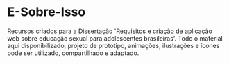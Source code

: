 # E-Sobre-Isso
Recursos criados para a Dissertação 'Requisitos e criação de aplicação web sobre educação sexual para adolescentes brasileiras'. Todo o material aqui disponibilizado, projeto de protótipo, animações, ilustrações e ícones pode ser utilizado, compartilhado e adaptado.
